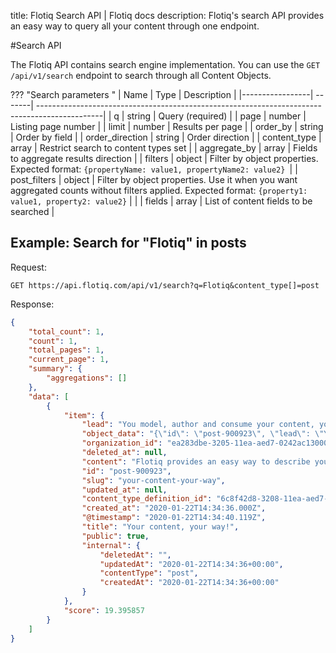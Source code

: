 title: Flotiq Search API | Flotiq docs
description: Flotiq's search API provides an easy way to query all your content through one endpoint.

#Search API

The Flotiq API contains search engine implementation. 
You can use the `GET ​/api​/v1​/search` endpoint to search through all Content Objects.

??? "Search parameters "
    | Name            | Type   | Description                                                                                   |
    |-----------------| -------| ----------------------------------------------------------------------------------------------|
    | q               | string | Query (required)                                                                              |
    | page            | number | Listing page number                                                                           |
    | limit           | number | Results per page                                                                              |
    | order_by        | string | Order by field                                                                                |
    | order_direction | string | Order direction                                                                               |
    | content_type    | array  | Restrict search to content types set                                                          |
    | aggregate_by    | array  | Fields to aggregate results direction                                                         |
    | filters         | object | Filter by object properties. Expected format: `{propertyName: value1, propertyName2: value2} `|
    | post_filters    | object | Filter by object properties. Use it when you want aggregated counts without filters applied. Expected format: `{property1: value1, property2: value2}` |                                                                                              |
    | fields          | array  | List of content fields to be searched                                                         |

## Example: Search for "Flotiq" in posts

Request: 
```
GET https://api.flotiq.com/api/v1/search?q=Flotiq&content_type[]=post
```

    
Response:
```json
{
    "total_count": 1,
    "count": 1,
    "total_pages": 1,
    "current_page": 1,
    "summary": {
        "aggregations": []
    },
    "data": [
        {
            "item": {
                "lead": "You model, author and consume your content, your way. Flotiq is an API-first CMS that takes care of hosting, securing and scaling to guarantee your content is always on.",
                "object_data": "{\"id\": \"post-900923\", \"lead\": \"You model, author and consume your content, your way. Flotiq is an API-first CMS that takes care of hosting, securing and scaling to guarantee your content is always on.\", \"slug\": \"your-content-your-way\", \"title\": \"Your content, your way!\", \"public\": true, \"content\": \"Flotiq provides an easy way to describe your content, populate your system with large amounts of data and consume it.\", \"internal\": {\"createdAt\": \"2020-01-22T14:34:36+00:00\", \"deletedAt\": \"\", \"updatedAt\": \"2020-01-22T14:34:36+00:00\", \"contentType\": \"post\"}}",
                "organization_id": "ea283dbe-3205-11ea-aed7-0242ac130003",
                "deleted_at": null,
                "content": "Flotiq provides an easy way to describe your content, populate your system with large amounts of data and consume it.",
                "id": "post-900923",
                "slug": "your-content-your-way",
                "updated_at": null,
                "content_type_definition_id": "6c8f42d8-3208-11ea-aed7-0242ac130003",
                "created_at": "2020-01-22T14:34:36.000Z",
                "@timestamp": "2020-01-22T14:34:40.119Z",
                "title": "Your content, your way!",
                "public": true,
                "internal": {
                    "deletedAt": "",
                    "updatedAt": "2020-01-22T14:34:36+00:00",
                    "contentType": "post",
                    "createdAt": "2020-01-22T14:34:36+00:00"
                }
            },
            "score": 19.395857
        }
    ]
}
```

